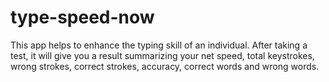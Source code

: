 # type-speed-now
This app helps to enhance the typing skill of an individual. After taking a test, it will give you a result summarizing your net speed, total keystrokes, wrong strokes, correct strokes, accuracy, correct words and wrong words.
